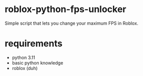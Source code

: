 # roblox-python-fps-unlocker
Simple script that lets you change your maximum FPS in Roblox.

# requirements
- python 3.11
- basic python knowledge
- roblox (duh)
